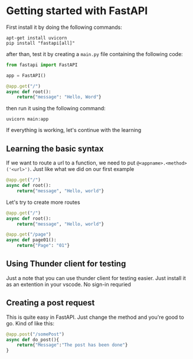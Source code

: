 # Getting started with FastAPI

First install it by doing the following commands:

```
apt-get install uvicorn
pip install "fastapi[all]"
```

after than, test it by creating a `main.py` file containing the following code:

```py
from fastapi import FastAPI

app = FastAPI()

@app.get("/")
async def root():
    return{"message": "Hello, Word"}

```

then run it using the following command:

```
uvicorn main:app
```

If everything is working, let's continue with the learning

## Learning the basic syntax

If we want to route a url to a function, we need to put `@<appname>.<method>('<url>')`. Just like what we did on our first example

```py
@app.get("/")
async def root():
    return{"message", "Hello, world"}
```

Let's try to create more routes

```py
@app.get("/")
async def root():
    return{"message", "Hello, world"}

@app.get("/page")
async def page01():
    return{"Page": "01"}

```

## Using Thunder client for testing

Just a note that you can use thunder client for testing easier. Just install it as an extention in your vscode. No sign-in requried


## Creating a post request

This is quite easy in FastAPI. Just change the method and you're good to go. Kind of like this:

```py
@app.post("/somePost")
async def do_post(){
    return{"Message":"The post has been done"}
}
```

